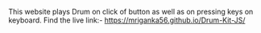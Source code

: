 This website plays Drum on click of button as well as on pressing keys on keyboard.
Find the live link:- https://mriganka56.github.io/Drum-Kit-JS/
